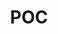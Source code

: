 ---
title: "POC"
type: "poc"
policyFilters:
  - title: "Policy Type"
    filterID: "policytype"
    isFixed: true
    weight: 1
  - title: "Policy Category"
    filterID: "category"
    weight: 2
  - title: "Version"
    filterID: "version"
    weight: 3
  - title: "Tags/Labels"
    filterID: "label"
    weight: 4
---